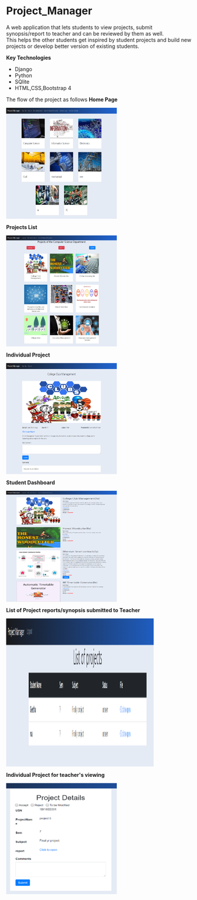 # Project_Manager
A web application that lets students to view projects, submit synopsis/report to teacher and can be reviewed by them as well.<br/>
This helps the other students get inspired by student projects and build new projects or develop better version of existing students.

**Key Technologies**
* Django
* Python
* SQlite
* HTML,CSS,Bootstrap 4


The flow of the project as follows
<b>Home Page</b>

<img  src="./ReadmeImages/homepage.png"  alt="Home Page" width="300" height="300" align="center"/>

<br/>


**Projects List**

<img src="./ReadmeImages/projectList1.jpeg" alt="ProjectsList Page" width="300" height="300" align="center"/>

**Individual Project**

<img src="./ReadmeImages/Individual Project.png" alt="Individual Projects Page" width="300" height="300" align="center"/>
<br/>

**Student Dashboard**

<img src="./ReadmeImages/student-dashboard.png" alt="Dtudent Dashboard Page" width="300" height="300" align="center"/>
<br/>


**List of Project reports/synopsis submitted to Teacher**

<img src="./ReadmeImages/teacher list.PNG" alt="Teacher's View of projects list" width="400" height="400" align="center"/>

**Individual Project for teacher's viewing**

<img src="./ReadmeImages/teacher view.PNG" alt="Teacher's View of an individual project" width="300" height="300" align="center"/>


